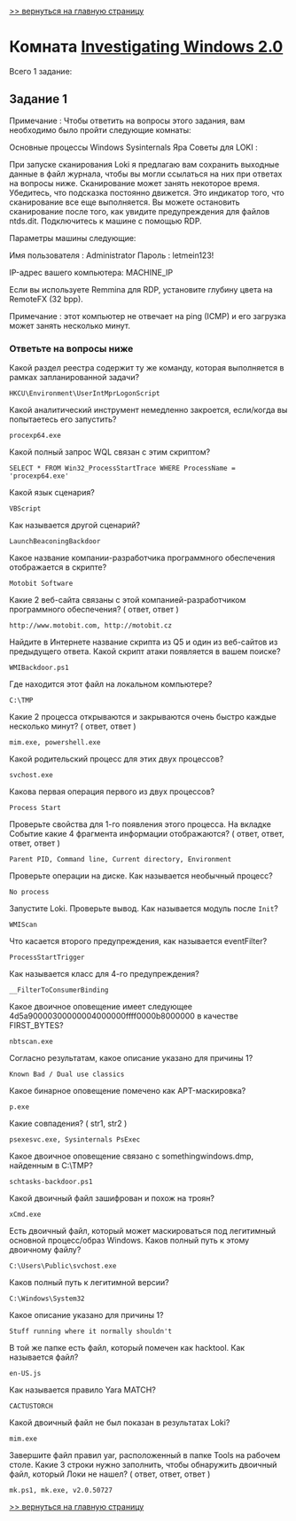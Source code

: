 [>> вернуться на главную страницу](https://github.com/BEPb/tryhackme/blob/master/README.md)

# Комната [Investigating Windows 2.0](https://tryhackme.com/r/room/investigatingwindows2) 

Всего 1 заданиe:
## Задание 1
Примечание : Чтобы ответить на вопросы этого задания, вам необходимо было пройти следующие комнаты:

Основные процессы Windows
Sysinternals
Яра
Советы для LOKI :

При запуске сканирования Loki я предлагаю вам сохранить выходные данные в файл журнала, чтобы вы могли ссылаться на 
них при ответах на вопросы ниже.
Сканирование может занять некоторое время. Убедитесь, что подсказка постоянно движется. Это индикатор того, что 
сканирование все еще выполняется. Вы можете остановить сканирование после того, как увидите предупреждения для 
файлов ntds.dit.
Подключитесь к машине с помощью RDP.

Параметры машины следующие:

Имя пользователя :  Administrator
Пароль : letmein123!

IP-адрес вашего компьютера: MACHINE_IP

Если вы используете Remmina для RDP, установите  глубину цвета  на  RemoteFX (32 bpp).

Примечание : этот компьютер не отвечает на ping (ICMP) и его загрузка может занять несколько минут.

### Ответьте на вопросы ниже
Какой раздел реестра содержит ту же команду, которая выполняется в рамках запланированной задачи?
```commandline
HKCU\Environment\UserIntMprLogonScript
```
Какой аналитический инструмент немедленно закроется, если/когда вы попытаетесь его запустить?
```commandline
procexp64.exe
```
Какой полный запрос WQL связан с этим скриптом?
```commandline
SELECT * FROM Win32_ProcessStartTrace WHERE ProcessName = 'procexp64.exe'	
```
Какой язык сценария?
```commandline
VBScript
```
Как называется другой сценарий?
```commandline
LaunchBeaconingBackdoor
```
Какое название компании-разработчика программного обеспечения отображается в скрипте?
```commandline
Motobit Software
```
Какие 2 веб-сайта связаны с этой компанией-разработчиком программного обеспечения? ( ответ, ответ )
```commandline
http://www.motobit.com, http://motobit.cz
```
Найдите в Интернете название скрипта из Q5 и один из веб-сайтов из предыдущего ответа. Какой скрипт атаки появляется в вашем поиске?
```commandline
WMIBackdoor.ps1
```
Где находится этот файл на локальном компьютере?
```commandline
C:\TMP
```
Какие 2 процесса открываются и закрываются очень быстро каждые несколько минут? ( ответ, ответ )
```commandline
mim.exe, powershell.exe
```
Какой родительский процесс для этих двух процессов?
```commandline
svchost.exe
```
Какова первая операция первого из двух процессов?
```commandline
Process Start
```
Проверьте свойства для 1-го появления этого процесса. На вкладке Событие какие 4 фрагмента информации отображаются? ( ответ,  ответ,  ответ,  ответ )
```commandline
Parent PID, Command line, Current directory, Environment
```
Проверьте операции на диске. Как называется необычный процесс?
```commandline
No process
```
Запустите Loki. Проверьте вывод. Как называется модуль после `Init`?
```commandline
WMIScan
```
Что касается второго предупреждения, как называется eventFilter?
```commandline
ProcessStartTrigger
```
Как называется класс для 4-го предупреждения?
```commandline
__FilterToConsumerBinding
```
Какое двоичное оповещение имеет следующее 4d5a90000300000004000000ffff0000b8000000 в качестве FIRST_BYTES?
```commandline
nbtscan.exe
```
Согласно результатам, какое описание указано для причины 1?
```commandline
Known Bad / Dual use classics
```
Какое бинарное оповещение помечено как APT-маскировка?
```commandline
p.exe
```
Какие совпадения? ( str1, str2 )
```commandline
psexesvc.exe, Sysinternals PsExec
```
Какое двоичное оповещение связано с somethingwindows.dmp, найденным в C:\TMP?
```commandline
schtasks-backdoor.ps1
```
Какой двоичный файл зашифрован и похож на троян?
```commandline
xCmd.exe
```
Есть двоичный файл, который может маскироваться под легитимный основной процесс/образ Windows. Каков полный путь к этому двоичному файлу?
```commandline
C:\Users\Public\svchost.exe
```
Каков полный путь к легитимной версии?
```commandline
C:\Windows\System32
```
Какое описание указано для причины 1?
```commandline
Stuff running where it normally shouldn't
```
В той же папке есть файл, который помечен как hacktool. Как называется файл?
```commandline
en-US.js
```
Как называется правило Yara MATCH?
```commandline
CACTUSTORCH
```
Какой двоичный файл не был показан в результатах Loki?
```commandline
mim.exe
```
Завершите файл правил yar, расположенный в папке Tools на рабочем столе. Какие 3 строки нужно заполнить, чтобы 
обнаружить двоичный файл, который Локи не нашел? ( ответ,  ответ,  ответ )
```commandline
mk.ps1, mk.exe, v2.0.50727
```

[>> вернуться на главную страницу](https://github.com/BEPb/tryhackme/blob/master/README.md)